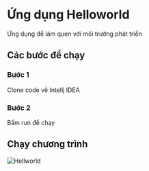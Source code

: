 # Ứng dụng Helloworld
Ứng dụng để làm quen với môi trường phát triển
## Các bước để chạy
### Bước 1
Clone code về Intellj IDEA
### Bước 2
Bấm run để chạy

## Chạy chương trình
![Hellworld](https://raw.githubusercontent.com/JavaEEClass/images/master/hellworld.png)